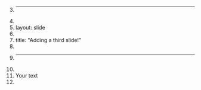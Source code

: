 3.	---
4.	
5.	layout: slide
6.	
7.	title: "Adding a third slide!"
8.	
9.	---
10.	
11.	Your text
12.	
